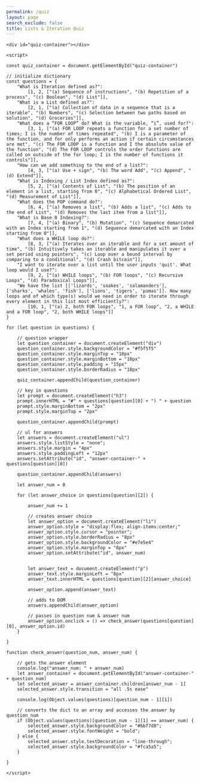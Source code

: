 ```yaml
---
permalink: /quiz
layout: page
search_exclude: false
title: Lists & Iteration Quiz
---
```


<body>

	<div id="quiz-container"></div>

	<script>
	
	const quiz_container = document.getElementById("quiz-container")
	
	// initialize dictionary
	const questions = {
		"What is Iteration defined as?":
			[1, 2, ["(a) Sequence of instructions", "(b) Repetition of a process", "(c) Boolean", "(d) List"]],
		"What is a List defined as?":
			[2, 1, ["(a) Collection of data in a sequence that is a iterable", "(b) Numbers", "(c) Selection between two paths based on solution", "(d) Groceries"]],
		"What does a “FOR LOOP” do? What is the variable, “i”, used for?":
			[3, 1, ["(a) FOR LOOP repeats a function for a set number of times; I is the number of times repeated", "(b) I is a parameter of the function, and for only performs an action if certain circumstances are met", "(c) The FOR LOOP is a function and I the absolute value of the function", "(d) The FOR LOOP controls the order functions are called on outside of the for loop; I is the number of functions it controls"]],
		"How can we add something to the end of a list?":
			[4, 3, ["(a) Use + sign", "(b) The word Add", "(c) Append", "(d) Extend"]],
		"What is Indexing / List Index defined as?":
			[5, 2, ["(a) Contents of List", "(b) The position of an element in a list, starting from 0", "(c) Alphabetical Ordered List", "(d) Measurement of List"]],
		"What does the POP command do?":
			[6, 4, ["(a) Removes a list", "(b) Adds a list", "(c) Adds to the end of List", "(d) Removes the last item from a list"]],
		"What is Base 0 Indexing?":
			[7, 4, ["(a) Binary", "(b) Mutation", "(c) Sequence demarcated with an Index starting from 1", "(d) Seguence demarcated with an Index starting from 0"]],
		"What does a WHILE loop do?":
			[8, 3, ["(a) Iterates over an iterable and for a set amount of time", "(b) Intuitively takes an iterable and manipulates it over a set period using pointers", "(c) Loop over a bound interval by comparing to a conditional", "(d) Crash bitcoin"]],
		"I want to iterate over a list until the user inputs 'quit'. What loop would I use?":
			[9, 2, ["(a) WHILE loops", "(b) FOR loops", "(c) Recursive Loops", "(d) Paradoxical Loops"]],
		"We have the list [['lizards', 'snakes', 'salamanders'], ['sharks', 'whales', 'fish'], ['lions', 'tigers', 'pumas']]. How many loops and of which type(s) would we need in order to iterate through every element in this list most efficiently?":
			[10, 1, ["(a) 2, both FOR loops", "1, a FOR loop", "2, a WHILE and a FOR loop", "2, both WHILE loops"]]
	}
	
	for (let question in questions) {
	
		// question wrapper
		let question_container = document.createElement("div")
		question_container.style.backgroundColor = "#f5f5f5"
		question_container.style.marginTop = "10px"
		question_container.style.marginBottom = "10px"
		question_container.style.padding = "15px"
		question_container.style.borderRadius = "18px"
	
		quiz_container.appendChild(question_container)
	
		// key in questions
		let prompt = document.createElement("h3")
		prompt.innerHTML = "#" + questions[question][0] + ") " + question
		prompt.style.marginBottom = "2px"
		prompt.style.marginTop = "2px"
	
		question_container.appendChild(prompt)
	
		// ul for answers
		let answers = document.createElement("ul")
		answers.style.listStyle = "none";
		answers.style.margin = "4px"
		answers.style.paddingLeft = "12px"
		answers.setAttribute("id", "answer-container-" + questions[question][0])
	
		question_container.appendChild(answers)
	
		let answer_num = 0
	
		for (let answer_choice in questions[question][2]) {
	
			answer_num += 1
	
			// creates answer choice 
			let answer_option = document.createElement("li")
			answer_option.style = "display:flex; align-items:center;"
			answer_option.style.cursor = "pointer";
			answer_option.style.borderRadius = "8px"
			answer_option.style.backgroundColor = "#e7e5e4"
			answer_option.style.marginTop = "8px"
			answer_option.setAttribute("id", answer_num)
	
	
			let answer_text = document.createElement("p")
			answer_text.style.marginLeft = "8px"
			answer_text.innerHTML = questions[question][2][answer_choice]
	
			answer_option.append(answer_text)
	
			// adds to DOM
			answers.appendChild(answer_option)
	
			// passes in question num & answer num
			answer_option.onclick = () => check_answer(questions[question][0], answer_option.id)
		}
	
	}
	
	function check_answer(question_num, answer_num) {
	
		// gets the answer element
		console.log("answer_num: " + answer_num)
		let answer_container = document.getElementById("answer-container-" + question_num)
		let selected_answer = answer_container.children[answer_num - 1]
		selected_answer.style.transition = "all .5s ease"
	
		console.log(Object.values(questions)[question_num - 1][1])
	
		// converts the dict to an array and accesses the answer by question_num
		if (Object.values(questions)[question_num - 1][1] == answer_num) {
			selected_answer.style.backgroundColor = "#bbf7d0";
			selected_answer.style.fontWeight = "bold";
		} else {
			selected_answer.style.textDecoration = "line-through";
			selected_answer.style.backgroundColor = "#fca5a5";
		}
	
	}
	
	</script>

</body>
